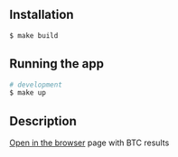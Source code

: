 ## Installation

```bash
$ make build
```

## Running the app

```bash
# development
$ make up
```

## Description

[Open in the browser](http://127.0.0.1:3000/bitcoin-price/) page with BTC results

